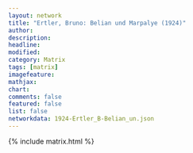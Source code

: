 ```yaml
---
layout: network
title: "Ertler, Bruno: Belian und Marpalye (1924)"
author:
description:
headline:
modified:
category: Matrix
tags: [matrix]
imagefeature: 
mathjax: 
chart: 
comments: false
featured: false
list: false
networkdata: 1924-Ertler_B-Belian_un.json
---
```

{% include matrix.html %}
